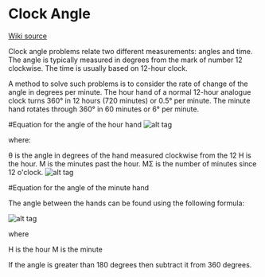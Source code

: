 # Clock Angle

[Wiki source](https://en.wikipedia.org/wiki/Clock_angle_problem)

Clock angle problems relate two different measurements: angles and time. The angle is typically measured in degrees from the mark of number 12 clockwise. The time is usually based on 12-hour clock.

A method to solve such problems is to consider the rate of change of the angle in degrees per minute. The hour hand of a normal 12-hour analogue clock turns 360° in 12 hours (720 minutes) or 0.5° per minute. The minute hand rotates through 360° in 60 minutes or 6° per minute.

#Equation for the angle of the hour hand
![alt tag](https://wikimedia.org/api/rest_v1/media/math/render/svg/edf7c126ebf7ec6825123ba6b5682ff6732ed020)

where:

θ is the angle in degrees of the hand measured clockwise from the 12
H is the hour.
M is the minutes past the hour.
MΣ is the number of minutes since 12 o'clock. ![alt tag](https://wikimedia.org/api/rest_v1/media/math/render/svg/3e8da0d0c8c6bbe905beec87f243325054994ba9)

#Equation for the angle of the minute hand

The angle between the hands can be found using the following formula:


![alt tag](https://wikimedia.org/api/rest_v1/media/math/render/svg/f8f33d394dbcbe0d4c92a86e190957585b1dddd8)

where

H is the hour
M is the minute

If the angle is greater than 180 degrees then subtract it from 360 degrees.